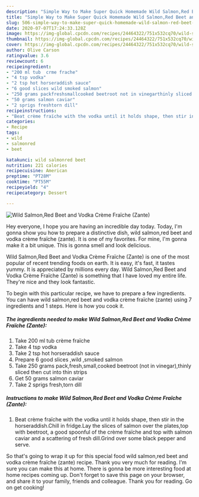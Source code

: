 ```yaml
---
description: "Simple Way to Make Super Quick Homemade Wild Salmon,Red Beet and Vodka Crème Fraïche (Zante)"
title: "Simple Way to Make Super Quick Homemade Wild Salmon,Red Beet and Vodka Crème Fraïche (Zante)"
slug: 506-simple-way-to-make-super-quick-homemade-wild-salmon-red-beet-and-vodka-creme-fraiche-zante
date: 2020-07-07T17:24:33.128Z
image: https://img-global.cpcdn.com/recipes/24464322/751x532cq70/wild-salmonred-beet-and-vodka-creme-fraiche-zante-recipe-main-photo.jpg
thumbnail: https://img-global.cpcdn.com/recipes/24464322/751x532cq70/wild-salmonred-beet-and-vodka-creme-fraiche-zante-recipe-main-photo.jpg
cover: https://img-global.cpcdn.com/recipes/24464322/751x532cq70/wild-salmonred-beet-and-vodka-creme-fraiche-zante-recipe-main-photo.jpg
author: Olive Carson
ratingvalue: 3.6
reviewcount: 6
recipeingredient:
- "200 ml tub  crme frache"
- "4 tsp vodka"
- "2 tsp hot horseraddish sauce"
- "6 good slices wild smoked salmon"
- "250 grams packfreshsmallcooked beetroot not in vinegarthinly sliced then cut into thin strips"
- "50 grams salmon caviar"
- "2 sprigs freshtorn dill"
recipeinstructions:
- "Beat crème fraïche with the vodka until it holds shape, then stir in  the horseraddish.Chill in fridge.Lay the slices of salmon over the plates,top with beetroot, a good spoonful of the crème fraïche and top with salmon caviar and a scattering of fresh dill.Grind over some black pepper and serve."
categories:
- Recipe
tags:
- wild
- salmonred
- beet

katakunci: wild salmonred beet 
nutrition: 221 calories
recipecuisine: American
preptime: "PT28M"
cooktime: "PT55M"
recipeyield: "4"
recipecategory: Dessert

---
```



![Wild Salmon,Red Beet and Vodka Crème Fraïche (Zante)](https://img-global.cpcdn.com/recipes/24464322/751x532cq70/wild-salmonred-beet-and-vodka-creme-fraiche-zante-recipe-main-photo.jpg)

Hey everyone, I hope you are having an incredible day today. Today, I'm gonna show you how to prepare a distinctive dish, wild salmon,red beet and vodka crème fraïche (zante). It is one of my favorites. For mine, I'm gonna make it a bit unique. This is gonna smell and look delicious.

Wild Salmon,Red Beet and Vodka Crème Fraïche (Zante) is one of the most popular of recent trending foods on earth. It is easy, it's fast, it tastes yummy. It is appreciated by millions every day. Wild Salmon,Red Beet and Vodka Crème Fraïche (Zante) is something that I have loved my entire life. They're nice and they look fantastic.




To begin with this particular recipe, we have to prepare a few ingredients. You can have wild salmon,red beet and vodka crème fraïche (zante) using 7 ingredients and 1 steps. Here is how you cook it.

<!--inarticleads1-->

##### The ingredients needed to make Wild Salmon,Red Beet and Vodka Crème Fraïche (Zante):

1. Take 200 ml tub  crème fraïche
1. Take 4 tsp vodka
1. Take 2 tsp hot horseraddish sauce
1. Prepare 6 good slices ,wild ,smoked salmon
1. Take 250 grams pack,fresh,small,cooked beetroot (not in vinegar),thinly sliced then cut into thin strips
1. Get 50 grams salmon caviar
1. Take 2 sprigs fresh,torn dill




<!--inarticleads2-->

##### Instructions to make Wild Salmon,Red Beet and Vodka Crème Fraïche (Zante):

1. Beat crème fraïche with the vodka until it holds shape, then stir in  the horseraddish.Chill in fridge.Lay the slices of salmon over the plates,top with beetroot, a good spoonful of the crème fraïche and top with salmon caviar and a scattering of fresh dill.Grind over some black pepper and serve.




So that's going to wrap it up for this special food wild salmon,red beet and vodka crème fraïche (zante) recipe. Thank you very much for reading. I'm sure you can make this at home. There is gonna be more interesting food at home recipes coming up. Don't forget to save this page on your browser, and share it to your family, friends and colleague. Thank you for reading. Go on get cooking!
